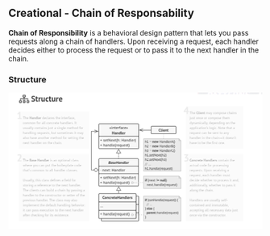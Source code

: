 ## Creational - Chain of Responsability

**Chain of Responsibility** is a behavioral design pattern that lets you pass requests along a chain of handlers. Upon receiving a request, each handler decides either to process the request or to pass it to the next handler in the chain.

### Structure
[![Creational - Chain of Responsability](../images/chain-of-responsability.png)](https://refactoring.guru/design-patterns/chain-of-responsibility)

